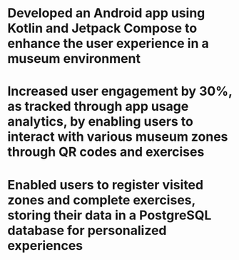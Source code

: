 # Developed an Android app using Kotlin and Jetpack Compose to enhance the user experience in a museum environment

# Increased user engagement by 30%, as tracked through app usage analytics, by enabling users to interact with various museum zones through QR codes and exercises
# Enabled users to register visited zones and complete exercises, storing their data in a PostgreSQL database for personalized experiences
